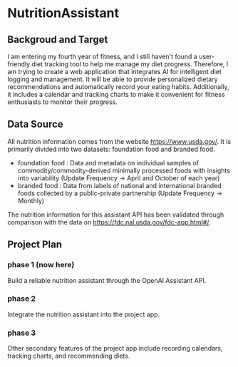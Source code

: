# NutritionAssistant
## Backgroud and Target
I am entering my fourth year of fitness, and I still haven't found a user-friendly diet tracking tool to help me manage my diet progress. Therefore, I am trying to create a web application that integrates AI for intelligent diet logging and management. It will be able to provide personalized dietary recommendations and automatically record your eating habits. Additionally, it includes a calendar and tracking charts to make it convenient for fitness enthusiasts to monitor their progress.

## Data Source
All nutrition information comes from the website https://www.usda.gov/. It is primarily divided into two datasets: foundation food and branded food.


* foundation food : Data and metadata on individual samples of commodity/commodity-derived minimally processed foods with insights into variability (Update Frequency -> April and October of each year)
* branded food : Data from labels of national and international branded foods collected by a public-private partnership (Update Frequency -> Monthly)


The nutrition information for this assistant API has been validated through comparison with the data on https://fdc.nal.usda.gov/fdc-app.html#/.

## Project Plan
### phase 1 (now here)
Build a reliable nutrition assistant through the OpenAI Assistant API.
### phase 2
Integrate the nutrition assistant into the project app.
### phase 3
Other secondary features of the project app include recording calendars, tracking charts, and recommending diets.